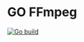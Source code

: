 # GO FFmpeg

[![Go build](https://github.com/Allan-Nava/go-ffmpeg/actions/workflows/go-build.yml/badge.svg)](https://github.com/Allan-Nava/go-ffmpeg/actions/workflows/go-build.yml)

